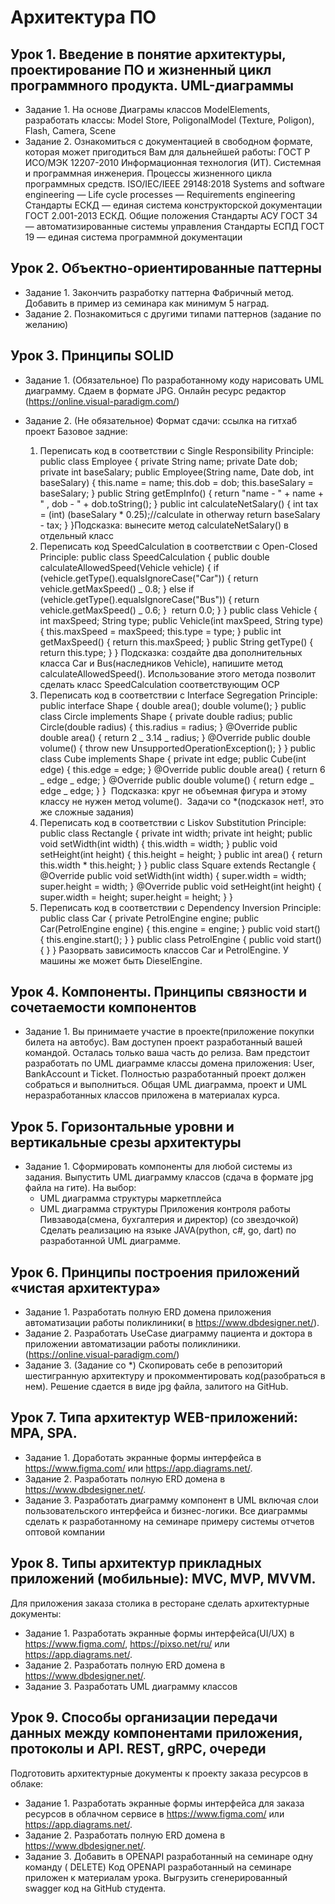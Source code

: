 # Архитектура ПО

## Урок 1. Введение в понятие архитектуры, проектирование ПО и жизненный цикл программного продукта. UML-диаграммы

- Задание 1. На основе Диаграмы классов ModelElements, разработать классы: Model Store, PoligonalModel (Texture, Poligon), Flash, Camera, Scene
- Задание 2. Ознакомиться с документацией в свободном формате, которая может пригодиться Вам для дальнейшей работы:
  ГОСТ Р ИСО/МЭК 12207-2010 Информационная технология (ИТ). Системная и программная инженерия. Процессы жизненного цикла программных средств.
  ISO/IEC/IEEE 29148:2018 Systems and software engineering — Life cycle processes — Requirements engineering
  Стандарты ЕСКД — единая система конструкторской документации
  ГОСТ 2.001-2013 ЕСКД. Общие положения
  Стандарты АСУ ГОСТ 34 — автоматизированные системы управления
  Стандарты ЕСПД ГОСТ 19 — единая система программной документации

## Урок 2. Объектно-ориентированные паттерны

- Задание 1. Закончить разработку паттерна Фабричный метод. Добавить в пример из семинара как минимум 5 наград.
- Задание 2. Познакомиться с другими типами паттернов (задание по желанию)

## Урок 3. Принципы SOLID

- Задание 1. (Обязательное) По разработанному коду нарисовать UML диаграмму. Сдаем в формате JPG. Онлайн ресурс редактор (https://online.visual-paradigm.com/)

- Задание 2. (Не обязательное) Формат сдачи: ссылка на гитхаб проект
  Базовое задние:
  1. Переписать код в соответствии с Single Responsibility Principle:
     public class Employee {
     private String name;
     private Date dob;
     private int baseSalary;
     public Employee(String name, Date dob, int baseSalary) {
     this.name = name;
     this.dob = dob;
     this.baseSalary = baseSalary;
     }
     public String getEmpInfo() {
     return "name - " + name + " , dob - " + dob.toString();
     }
     public int calculateNetSalary() {
     int tax = (int) (baseSalary \* 0.25);//calculate in otherway
     return baseSalary - tax;
     }
     }
     ​
     Подсказка: вынесите метод calculateNetSalary() в отдельный класс
     ​
  2. Переписать код SpeedCalculation в соответствии с Open-Closed Principle:
     public class SpeedCalculation {
     public double calculateAllowedSpeed(Vehicle vehicle) {
     if (vehicle.getType().equalsIgnoreCase("Car")) {
     return vehicle.getMaxSpeed() _ 0.8;
     } else if (vehicle.getType().equalsIgnoreCase("Bus")) {
     return vehicle.getMaxSpeed() _ 0.6;
     }
     ​
     return 0.0;
     }
     }
     public class Vehicle {
     int maxSpeed;
     String type;
     public Vehicle(int maxSpeed, String type) {
     this.maxSpeed = maxSpeed;
     this.type = type;
     }
     public int getMaxSpeed() {
     return this.maxSpeed;
     }
     public String getType() {
     return this.type;
     }
     }
     ​
     Подсказка: создайте два дополнительных класса Car и Bus(наследников Vehicle), напишите метод calculateAllowedSpeed(). Использование этого метода позволит сделать класс SpeedCalculation соответствующим OCP
     ​
  3. Переписать код в соответствии с Interface Segregation Principle:
     public interface Shape {
     double area();
     double volume();
     }
     public class Circle implements Shape {
     private double radius;
     public Circle(double radius) {
     this.radius = radius;
     }
     @Override
     public double area() {
     return 2 _ 3.14 _ radius;
     }
     @Override
     public double volume() {
     throw new UnsupportedOperationException();
     }
     }
     public class Cube implements Shape {
     private int edge;
     public Cube(int edge) {
     this.edge = edge;
     }
     @Override
     public double area() {
     return 6 _ edge _ edge;
     }
     @Override
     public double volume() {
     return edge _ edge _ edge;
     }
     }
     ​
     Подсказка: круг не объемная фигура и этому классу не нужен метод volume().
     ​
     Задачи со \*(подсказок нет!, это же сложные задания)
  4. Переписать код в соответствии с Liskov Substitution Principle:
     public class Rectangle {
     private int width;
     private int height;
     public void setWidth(int width) {
     this.width = width;
     }
     public void setHeight(int height) {
     this.height = height;
     }
     public int area() {
     return this.width \* this.height;
     }
     }
     public class Square extends Rectangle {
     @Override
     public void setWidth(int width) {
     super.width = width;
     super.height = width;
     }
     @Override
     public void setHeight(int height) {
     super.width = height;
     super.height = height;
     }
     }
     ​
  5. Переписать код в соответствии с Dependency Inversion Principle:
     public class Car {
     private PetrolEngine engine;
     public Car(PetrolEngine engine) {
     this.engine = engine;
     }
     public void start() {
     this.engine.start();
     }
     }
     public class PetrolEngine {
     public void start() {
     }
     }
     Разорвать зависимость классов Car и PetrolEngine. У машины же может быть DieselEngine.

## Урок 4. Компоненты. Принципы связности и сочетаемости компонентов

- Задание 1. Вы принимаете участие в проекте(приложение покупки билета на автобус). Вам доступен проект разработанный вашей командой. Осталась только ваша часть до релиза. Вам предстоит разработать по UML диаграмме классы домена приложения: User, BankAccount и Ticket.
  Полностью разработанный проект должен собраться и выполниться. Общая UML диаграмма, проект и UML неразработанных классов приложена в материалах курса.

## Урок 5. Горизонтальные уровни и вертикальные срезы архитектуры

- Задание 1. Сформировать компоненты для любой системы из задания. Выпустить UML диаграмму классов (сдача в формате jpg файла на гите).
  На выбор:
  - UML диаграмма структуры маркетплейса
  - UML диаграмма структуры Приложения контроля работы Пивзавода(смена, бухгалтерия и директор)
    (со звездочкой) Сделать реализацию на языке JAVA(python, c#, go, dart) по разработанной UML диаграмме.

## Урок 6. Принципы построения приложений «чистая архитектура»

- Задание 1. Разработать полную ERD домена приложения автоматизации работы поликлиники( в https://www.dbdesigner.net/).
- Задание 2. Разработать UseCase диаграмму пациента и доктора в приложении автоматизации работы поликлиники.(https://online.visual-paradigm.com/)
- Задание 3. (Задание со \*) Скопировать себе в репозиторий шестигранную архитектуру и прокомментировать код(разобраться в нем).
  Решение сдается в виде jpg файла, залитого на GitHub.

## Урок 7. Типа архитектур WEB-приложений: MPA, SPA.

- Задание 1. Доработать экранные формы интерфейса в https://www.figma.com/ или https://app.diagrams.net/.
- Задание 2. Разработать полную ERD домена в https://www.dbdesigner.net/.
- Задание 3. Разработать диаграмму компонент в UML включая слои пользовательского интерфейса и бизнес-логики.
  Все диаграммы сделать к разработанному на семинаре примеру системы отчетов оптовой компании

## Урок 8. Типы архитектур прикладных приложений (мобильные): MVC, MVP, MVVM.

Для приложения заказа столика в ресторане сделать архитектурные документы:

- Задание 1. Разработать экранные формы интерфейса(UI/UX) в https://www.figma.com/, https://pixso.net/ru/ или https://app.diagrams.net/.
- Задание 2. Разработать полную ERD домена в https://www.dbdesigner.net/.
- Задание 3. Разработать UML диаграмму классов

## Урок 9. Способы организации передачи данных между компонентами приложения, протоколы и API. REST, gRPC, очереди

Подготовить архитектурные документы к проекту заказа ресурсов в облаке:

- Задание 1. Разработать экранные формы интерфейса для заказа ресурсов в облачном сервисе в https://www.figma.com/ или https://app.diagrams.net/.
- Задание 2. Разработать полную ERD домена в https://www.dbdesigner.net/.
- Задание 3. Добавить в OPENAPI разработанный на семинаре одну команду ( DELETE) Код OPENAPI разработанный на семинаре приложен к материалам урока. Выгрузить сгенерированный swagger код на GitHub студента.
